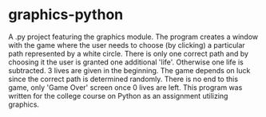 # graphics-python
A .py project featuring the graphics module.
The program creates a window with the game where the user needs to choose (by clicking) a particular path represented by a white circle.
There is only one correct path and by choosing it the user is granted one additional 'life'. Otherwise one life is subtracted.
3 lives are given in the beginning. The game depends on luck since the correct path is determined randomly.
There is no end to this game, only 'Game Over' screen once 0 lives are left.
This program was written for the college course on Python as an assignment utilizing graphics.
